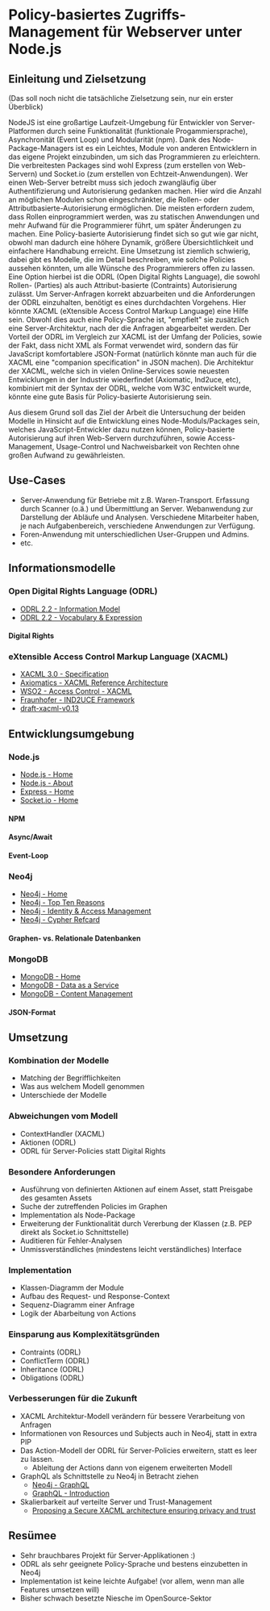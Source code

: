 # Policy-basiertes Zugriffs-Management für Webserver unter Node.js

## Einleitung und Zielsetzung
(Das soll noch nicht die tatsächliche Zielsetzung sein, nur ein erster Überblick)

NodeJS ist eine großartige Laufzeit-Umgebung für Entwickler von Server-Platformen durch seine Funktionalität (funktionale Progammiersprache), Asynchronität (Event Loop) und Modularität (npm). Dank des Node-Package-Managers ist es ein Leichtes, Module von anderen Entwicklern in das eigene Projekt einzubinden, um sich das Programmieren zu erleichtern. Die verbreitesten Packages sind wohl Express (zum erstellen von Web-Servern) und Socket.io (zum erstellen von Echtzeit-Anwendungen).
Wer einen Web-Server betreibt muss sich jedoch zwangläufig über Authentifizierung und Autorisierung gedanken machen. Hier wird die Anzahl an möglichen Modulen schon eingeschränkter, die Rollen- oder Attributbasierte-Autorisierung ermöglichen. Die meisten erfordern zudem, dass Rollen einprogrammiert werden, was zu statischen Anwendungen und mehr Aufwand für die Programmierer führt, um später Änderungen zu machen.
Eine Policy-basierte Autorisierung findet sich so gut wie gar nicht, obwohl man dadurch eine höhere Dynamik, größere Übersichtlichkeit und einfachere Handhabung erreicht. Eine Umsetzung ist ziemlich schwierig, dabei gibt es Modelle, die im Detail beschreiben, wie solche Policies aussehen könnten, um alle Wünsche des Programmierers offen zu lassen.
Eine Option hierbei ist die ODRL (Open Digital Rights Language), die sowohl Rollen- (Parties) als auch Attribut-basierte (Contraints) Autorisierung zulässt. Um Server-Anfragen korrekt abzuarbeiten und die Anforderungen der ODRL einzuhalten, benötigt es eines durchdachten Vorgehens. Hier könnte XACML (eXtensible Access Control Markup Language) eine Hilfe sein. Obwohl dies auch eine Policy-Sprache ist, "empfielt" sie zusätzlich eine Server-Architektur, nach der die Anfragen abgearbeitet werden. Der Vorteil der ODRL im Vergleich zur XACML ist der Umfang der Policies, sowie der Fakt, dass nicht XML als Format verwendet wird, sondern das für JavaScript komfortablere JSON-Format (natürlich könnte man auch für die XACML eine "companion specification" in JSON machen).
Die Architektur der XACML, welche sich in vielen Online-Services sowie neuesten Entwicklungen in der Industrie wiederfindet (Axiomatic, Ind2uce, etc), kombiniert mit der Syntax der ODRL, welche vom W3C entwickelt wurde, könnte eine gute Basis für Policy-basierte Autorisierung sein.

Aus diesem Grund soll das Ziel der Arbeit die Untersuchung der beiden Modelle in Hinsicht auf die Entwicklung eines Node-Moduls/Packages sein, welches JavaScript-Entwickler dazu nutzen können, Policy-basierte Autorisierung auf ihren Web-Servern durchzuführen, sowie Access-Management, Usage-Control und Nachweisbarkeit von Rechten ohne großen Aufwand zu gewährleisten.

## Use-Cases
- Server-Anwendung für Betriebe mit z.B. Waren-Transport. Erfassung durch Scanner (o.ä.) und Übermittlung an Server. Webanwendung zur Darstellung der Abläufe und Analysen. Verschiedene Mitarbeiter haben, je nach Aufgabenbereich, verschiedene Anwendungen zur Verfügung.
- Foren-Anwendung mit unterschiedlichen User-Gruppen und Admins.
- etc.

## Informationsmodelle

### Open Digital Rights Language (ODRL)
- [ODRL 2.2 - Information Model](https://www.w3.org/TR/odrl-model/)
- [ODRL 2.2 - Vocabulary & Expression](https://www.w3.org/TR/2018/REC-odrl-vocab-20180215/)

#### Digital Rights

### eXtensible Access Control Markup Language (XACML)
- [XACML 3.0 - Specification](http://docs.oasis-open.org/xacml/3.0/xacml-3.0-core-spec-os-en.html)
- [Axiomatics - XACML Reference Architecture](https://www.axiomatics.com/blog/xacml-reference-architecture/)
- [WSO2 - Access Control - XACML](https://docs.wso2.com/display/IS570/Access+Control+and+Entitlement+Management)
- [Fraunhofer - IND2UCE Framework](https://www.iese.fraunhofer.de/de/competencies/security/ind2uce-framework.html)
- [draft-xacml-v0.13](https://d9db56472fd41226d193-1e5e0d4b7948acaf6080b0dce0b35ed5.ssl.cf1.rackcdn.com/committees/xacml/repository/draft-xacml-schema-policy-13.pdf)

## Entwicklungsumgebung

### Node.js
- [Node.js - Home](https://nodejs.org/en/)
- [Node.js - About](https://nodejs.org/en/about/)
- [Express - Home](https://expressjs.com/de/)
- [Socket.io - Home](https://socket.io/)

#### NPM
#### Async/Await
#### Event-Loop

### Neo4j
- [Neo4j - Home](https://neo4j.com/)
- [Neo4j - Top Ten Reasons](https://neo4j.com/top-ten-reasons/)
- [Neo4j - Identity & Access Management](https://neo4j.com/use-cases/identity-and-access-management/)
- [Neo4j - Cypher Refcard](https://neo4j.com/docs/cypher-refcard/current/)

#### Graphen- vs. Relationale Datenbanken

### MongoDB
- [MongoDB - Home](https://www.mongodb.com/)
- [MongoDB - Data as a Service](https://www.mongodb.com/initiatives/data-as-a-service)
- [MongoDB - Content Management](https://www.mongodb.com/use-cases/content-management)

#### JSON-Format

## Umsetzung

### Kombination der Modelle
- Matching der Begrifflichkeiten
- Was aus welchem Modell genommen
- Unterschiede der Modelle

### Abweichungen vom Modell
- ContextHandler (XACML)
- Aktionen (ODRL)
- ODRL für Server-Policies statt Digital Rights

### Besondere Anforderungen
- Ausführung von definierten Aktionen auf einem Asset, statt Preisgabe des gesamten Assets
- Suche der zutreffenden Policies im Graphen
- Implementation als Node-Package
- Erweiterung der Funktionalität durch Vererbung der Klassen (z.B. PEP direkt als Socket.io Schnittstelle)
- Auditieren für Fehler-Analysen
- Unmissverständliches (mindestens leicht verständliches) Interface

### Implementation
- Klassen-Diagramm der Module
- Aufbau des Request- und Response-Context
- Sequenz-Diagramm einer Anfrage
- Logik der Abarbeitung von Actions

### Einsparung aus Komplexitätsgründen
- Contraints (ODRL)
- ConflictTerm (ODRL)
- Inheritance (ODRL)
- Obligations (ODRL)

### Verbesserungen für die Zukunft
- XACML Architektur-Modell verändern für bessere Verarbeitung von Anfragen
- Informationen von Resources und Subjects auch in Neo4j, statt in extra PIP
- Das Action-Modell der ODRL für Server-Policies erweitern, statt es leer zu lassen.
    - Ableitung der Actions dann von eigenem erweiterten Modell
- GraphQL als Schnittstelle zu Neo4j in Betracht ziehen
    - [Neo4j - GraphQL](https://neo4j.com/developer/graphql/)
    - [GraphQL - Introduction](https://graphql.github.io/learn/)
- Skalierbarkeit auf verteilte Server und Trust-Management
    - [Proposing a Secure XACML architecture ensuring privacy and trust](https://www.researchgate.net/profile/Hs_Venter/publication/228849158_Proposing_a_Secure_XACML_architecture_ensuring_privacy_and_trust/links/00463521dd0113e496000000/Proposing-a-Secure-XACML-architecture-ensuring-privacy-and-trust.pdf)

## Re­sü­mee
- Sehr brauchbares Projekt für Server-Applikationen :)
- ODRL als sehr geeignete Policy-Sprache und bestens einzubetten in Neo4j
- Implementation ist keine leichte Aufgabe! (vor allem, wenn man alle Features umsetzen will)
- Bisher schwach besetzte Niesche im OpenSource-Sektor